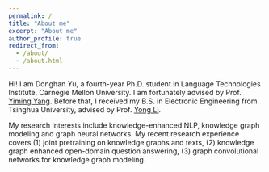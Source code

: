 ```yaml
---
permalink: /
title: "About me"
excerpt: "About me"
author_profile: true
redirect_from: 
  - /about/
  - /about.html
---
```


Hi! I am Donghan Yu, a fourth-year Ph.D. student in Language Technologies Institute, Carnegie Mellon University. I am fortunately advised by Prof. [Yiming Yang](https://www.cs.cmu.edu/~./yiming/). Before that, I received my B.S. in Electronic Engineering from Tsinghua University, advised by Prof. [Yong Li](http://fi.ee.tsinghua.edu.cn/~liyong/). 

My research interests include knowledge-enhanced NLP, knowledge graph modeling and graph neural networks. My recent research experience covers (1) joint pretraining on knowledge graphs and texts, (2) knowledge graph enhanced open-domain question answering, (3) graph convolutional networks for knowledge graph modeling.


